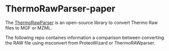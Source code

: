 # ThermoRawParser-paper

The [ThermoRawParser](https://github.com/compomics/ThermoRawFileParser) is an open-source library to convert Thermo Raw files
to MGF or MZML. 

The following repo containes information a comparison between converting the RAW file using msconvert from ProteoWizard or 
ThermoRAWparser. 

